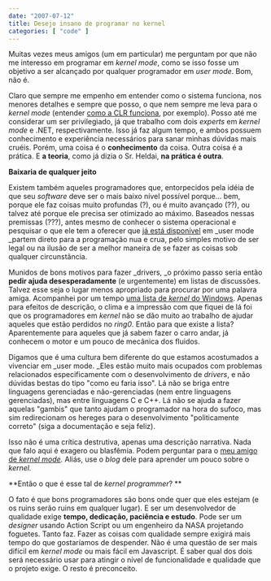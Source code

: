 ```yaml
---
date: "2007-07-12"
title: Desejo insano de programar no kernel
categories: [ "code" ]
---
```

Muitas vezes meus amigos (um em particular) me perguntam por que não me interesso em programar em _kernel mode_, como se isso fosse um objetivo a ser alcançado por qualquer programador em _user mode_. Bom, não é.

Claro que sempre me empenho em entender como o sistema funciona, nos menores detalhes e sempre que posso, o que nem sempre me leva para o _kernel mode_ (entender [como a CLR funciona](http://www.amazon.com/Shared-Source-Essentials-David-Stutz/dp/059600351X/ref=pd_bbs_sr_1/002-5397975-3432020?ie=UTF8&s=books&qid=1184149958&sr=8-1), por exemplo). Posso até me considerar um ser privilegiado, já que trabalho com dois _experts_ em _kernel mode_ e .NET, respectivamente. Isso já faz algum tempo, e ambos possuem conhecimento e experiência necessários para sanar minhas dúvidas mais cruéis. Porém, uma coisa é o **conhecimento** da coisa. Outra coisa é a prática. E **a teoria**, como já dizia o Sr. Heldai, **na prática é outra**.

**Baixaria de qualquer jeito**

Existem também aqueles programadores que, entorpecidos pela idéia de que seu _software_ deve ser o mais baixo nível possível porque... bem, porque ele faz coisas muito profundas (?), ou é muito avançado (??), ou talvez até porque ele precisa ser otimizado ao máximo. Baseados nessas premissas (???), antes mesmo de conhecer o sistema operacional e pesquisar o que ele tem a oferecer que [já está disponível](http://msdn.microsoft.com) em _user mode _partem direto para a programação nua e crua, pelo simples motivo de ser legal ou na ilusão de ser a melhor maneira de se fazer as coisas sob qualquer circunstância.

Munidos de bons motivos para fazer _drivers, _o próximo passo seria então **pedir ajuda desesperadamente** (e urgentemente) em listas de discussões. Talvez esse seja o lugar menos apropriado para procurar por uma palavra amiga. Acompanhei por um tempo [uma lista de _kernel_ do Windows](http://www.osronline.com/page.cfm?name=ListServer). Apenas para efeitos de descrição, o clima e a impressão com que fiquei de lá foi que os programadores em _kernel_ não se dão muito ao trabalho de ajudar aqueles que estão perdidos no _ring0_. Então para que existe a lista? Aparentemente para aqueles que já sabem fazer o carro andar, já conhecem o motor e um pouco de mecânica dos fluidos.

Digamos que é uma cultura bem diferente do que estamos acostumados a vivenciar em _user mode. _Eles estão muito mais ocupados com problemas relacionados especificamente com o desenvolvimento de _drivers_, e não dúvidas bestas do tipo "como eu faria isso". Lá não se briga entre linguagens gerenciadas e não-gerenciadas (nem entre linguagens gerenciadas), mas entre linguagens C e C++. Lá não se ajuda a fazer aquelas "gambis" que tanto ajudam o programador na hora do sufoco, mas sim redirecionam os hereges para o desenvolvimento "politicamente correto" (siga a documentação e seja feliz).

Isso não é uma crítica destrutiva, apenas uma descrição narrativa. Nada que falo aqui é exagero ou blasfêmia. Podem perguntar para o [meu amigo de ](http://www.driverentry.com.br)_[kernel mode](http://www.driverentry.com.br)._ Aliás, use o _blog_ dele para aprender um pouco sobre o _kernel._

**Então o que é esse tal de _kernel programmer_? **

O fato é que bons programadores são bons onde quer que eles estejam (e os ruins serão ruins em qualquer lugar). E ser um desenvolvedor de qualidade exige **tempo, dedicação, paciência e estudo**. Pode ser um _designer_ usando Action Script ou um engenheiro da NASA projetando foguetes. Tanto faz. Fazer as coisas com qualidade sempre exigirá mais tempo do que gostaríamos de despender. Não é uma questão de ser mais difícil em _kernel mode_ ou mais fácil em Javascript. É saber qual dos dois será necessário usar para atingir o nível de funcionalidade e qualidade que o projeto exige. O resto é preconceito.
